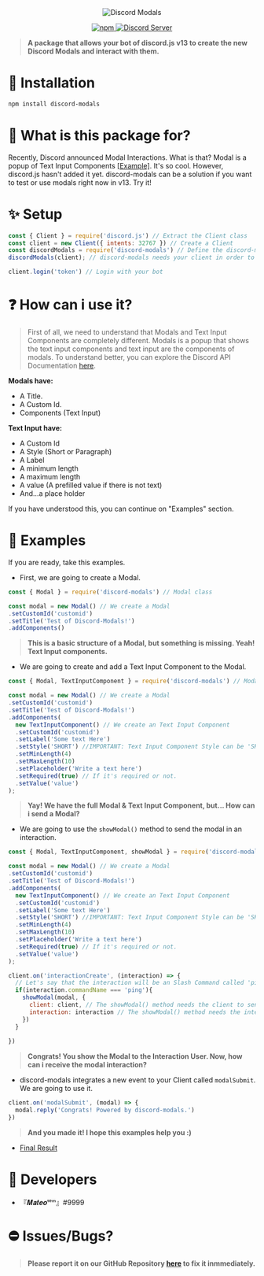 <div align="center">
  <img src="https://cdn.discordapp.com/attachments/910547379617402960/942871547268436088/Discord-Modals.png" alt="Discord Modals" />
  <p align="center">
  <a href="https://www.npmjs.com/package/discord-modals">
    <img src="https://img.shields.io/npm/dt/discord-modals?style=for-the-badge" alt="npm" />
  </a>

  <a href="https://discord.gg/dscbots">
    <img src="https://img.shields.io/discord/852531635252494346?color=5865F2&label=Discord Server&style=for-the-badge" alt="Discord Server" />
  </a>
</p>

</div>

> **A package that allows your bot of discord.js v13 to create the new Discord Modals and interact with them.**

# 🔎 Installation

```sh
npm install discord-modals
```

# 🔮 What is this package for?

Recently, Discord announced Modal Interactions. What is that? Modal is a popup of Text Input Components [[Example]](https://media.discordapp.net/attachments/910547379617402960/942881133379612682/Modals_Test.png?width=881&height=559). It's so cool. However, discord.js hasn't added it yet. discord-modals can be a solution if you want to test or use modals right now in v13. Try it!

# ✨ Setup

```js
const { Client } = require('discord.js') // Extract the Client class
const client = new Client({ intents: 32767 }) // Create a Client
const discordModals = require('discord-modals') // Define the discord-modals package!
discordModals(client); // discord-modals needs your client in order to interact with modals

client.login('token') // Login with your bot
```

# ❓ How can i use it?

> First of all, we need to understand that Modals and Text Input Components are completely different. Modals is a popup that shows the text input components and text input are the components of modals. To understand better, you can explore the Discord API Documentation [here](https://discord.com/developers/docs/interactions/message-components#text-inputs).

**Modals have:**
- A Title.
- A Custom Id.
- Components (Text Input)

**Text Input have:**
- A Custom Id
- A Style (Short or Paragraph)
- A Label
- A minimum length
- A maximum length
- A value (A prefilled value if there is not text)
- And...a place holder

If you have understood this, you can continue on "Examples" section.

# 📜 Examples

If you are ready, take this examples.

- First, we are going to create a Modal.

```js
const { Modal } = require('discord-modals') // Modal class

const modal = new Modal() // We create a Modal
.setCustomId('customid')
.setTitle('Test of Discord-Modals!')
.addComponents()
```
> **This is a basic structure of a Modal, but something is missing. Yeah! Text Input components.**

- We are going to create and add a Text Input Component to the Modal.

```js
const { Modal, TextInputComponent } = require('discord-modals') // Modal & TextInputComponent class

const modal = new Modal() // We create a Modal
.setCustomId('customid')
.setTitle('Test of Discord-Modals!')
.addComponents(
  new TextInputComponent() // We create an Text Input Component
  .setCustomId('customid')
  .setLabel('Some text Here')
  .setStyle('SHORT') //IMPORTANT: Text Input Component Style can be 'SHORT' or 'LONG'.
  .setMinLength(4)
  .setMaxLength(10)
  .setPlaceholder('Write a text here')
  .setRequired(true) // If it's required or not.
  .setValue('value')  
);
```

> **Yay! We have the full Modal & Text Input Component, but... How can i send a Modal?** 

- We are going to use the `showModal()` method to send the modal in an interaction.

```js
const { Modal, TextInputComponent, showModal } = require('discord-modals') // Modal & TextInputComponent class

const modal = new Modal() // We create a Modal
.setCustomId('customid')
.setTitle('Test of Discord-Modals!')
.addComponents(
  new TextInputComponent() // We create an Text Input Component
  .setCustomId('customid')
  .setLabel('Some text Here')
  .setStyle('SHORT') //IMPORTANT: Text Input Component Style can be 'SHORT' or 'LONG'.
  .setMinLength(4)
  .setMaxLength(10)
  .setPlaceholder('Write a text here')
  .setRequired(true) // If it's required or not.
  .setValue('value')  
);

client.on('interactionCreate', (interaction) => {
  // Let's say that the interaction will be an Slash Command called 'ping'.
  if(interaction.commandName === 'ping'){
    showModal(modal, {
      client: client, // The showModal() method needs the client to send the modal through the API.
      interaction: interaction // The showModal() method needs the interaction to send the modal with the Interaction ID & Token.
    })
  }
  
})

```

> **Congrats! You show the Modal to the Interaction User. Now, how can i receive the modal interaction?**

- discord-modals integrates a new event to your Client called `modalSubmit`. We are going to use it.

```js
client.on('modalSubmit', (modal) => {
  modal.reply('Congrats! Powered by discord-modals.')
})
```

> **And you made it! I hope this examples help you :)**

- [Final Result](https://media.discordapp.net/attachments/910547379617402960/942881133379612682/Modals_Test.png?width=881&height=559)

# 🔨 Developers
- 『𝑴𝒂𝒕𝒆𝒐ᵗᵉᵐ』#9999

# ⛔ Issues/Bugs?
> **Please report it on our GitHub Repository [here](https://github.com/Mateo-tem/discord-modals/issues) to fix it inmmediately.**